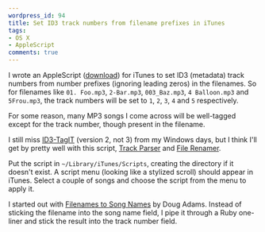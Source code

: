 ```yaml
---
wordpress_id: 94
title: Set ID3 track numbers from filename prefixes in iTunes
tags:
- OS X
- AppleScript
comments: true
---
```

I wrote an AppleScript (<a href="https://gist.github.com/henrik/9293388/download">download</a>) for iTunes to set ID3 (metadata) track numbers from number prefixes (ignoring leading zeros) in the filenames. So for filenames like <code>01. Foo.mp3</code>, <code>2-Bar.mp3</code>, <code>003_Baz.mp3</code>, <code>4 Balloon.mp3</code> and <code>5Frou.mp3</code>, the track numbers will be set to <code>1</code>, <code>2</code>, <code>3</code>, <code>4</code> and <code>5</code> respectively.

For some reason, many MP3 songs I come across will be well-tagged except for the track number, though present in the filename.

<!--more-->

I still miss <a href="http://www.id3-tagit.de/english/index.htm">ID3-TagIT</a> (version 2, not 3) from my Windows days, but I think I'll get by pretty well with this script, <a href="http://www.dougscripts.com/itunes/scripts/ss.php?sp=trackparser">Track Parser</a> and <a href="http://www.dougscripts.com/itunes/scripts/ss.php?sp=filerenamer">File Renamer</a>.

Put the script in <code>~/Library/iTunes/Scripts</code>, creating the directory if it doesn't exist. A script menu (looking like a stylized scroll) should appear in iTunes. Select a couple of songs and choose the script from the menu to apply it.

I started out with <a href="http://www.dougscripts.com/itunes/scripts/ss.php?sp=filenamestosongnames">Filenames to Song Names</a> by Doug Adams. Instead of sticking the filename into the song name field, I pipe it through a Ruby one-liner and stick the result into the track number field.
